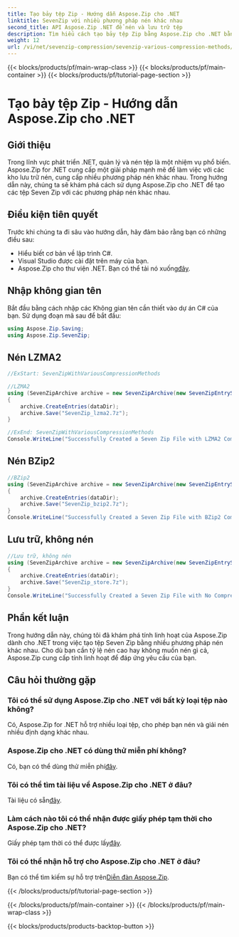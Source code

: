 ```yaml
---
title: Tạo bảy tệp Zip - Hướng dẫn Aspose.Zip cho .NET
linktitle: SevenZip với nhiều phương pháp nén khác nhau
second_title: API Aspose.Zip .NET để nén và lưu trữ tệp
description: Tìm hiểu cách tạo bảy tệp Zip bằng Aspose.Zip cho .NET bằng các phương pháp nén khác nhau. Các bước dễ dàng cho LZMA2, BZip2 và Store (không nén).
weight: 12
url: /vi/net/sevenzip-compression/sevenzip-various-compression-methods/
---
```


{{< blocks/products/pf/main-wrap-class >}}
{{< blocks/products/pf/main-container >}}
{{< blocks/products/pf/tutorial-page-section >}}

# Tạo bảy tệp Zip - Hướng dẫn Aspose.Zip cho .NET


## Giới thiệu

Trong lĩnh vực phát triển .NET, quản lý và nén tệp là một nhiệm vụ phổ biến. Aspose.Zip for .NET cung cấp một giải pháp mạnh mẽ để làm việc với các kho lưu trữ nén, cung cấp nhiều phương pháp nén khác nhau. Trong hướng dẫn này, chúng ta sẽ khám phá cách sử dụng Aspose.Zip cho .NET để tạo các tệp Seven Zip với các phương pháp nén khác nhau.

## Điều kiện tiên quyết

Trước khi chúng ta đi sâu vào hướng dẫn, hãy đảm bảo rằng bạn có những điều sau:

- Hiểu biết cơ bản về lập trình C#.
- Visual Studio được cài đặt trên máy của bạn.
-  Aspose.Zip cho thư viện .NET. Bạn có thể tải nó xuống[đây](https://releases.aspose.com/zip/net/).

## Nhập không gian tên

Bắt đầu bằng cách nhập các Không gian tên cần thiết vào dự án C# của bạn. Sử dụng đoạn mã sau để bắt đầu:

```csharp
using Aspose.Zip.Saving;
using Aspose.Zip.SevenZip;
```

## Nén LZMA2

```csharp
//ExStart: SevenZipWithVariousCompressionMethods

//LZMA2
using (SevenZipArchive archive = new SevenZipArchive(new SevenZipEntrySettings(new SevenZipLZMA2CompressionSettings())))
{
    archive.CreateEntries(dataDir);
    archive.Save("SevenZip_lzma2.7z");
}

//ExEnd: SevenZipWithVariousCompressionMethods
Console.WriteLine("Successfully Created a Seven Zip File with LZMA2 Compression");
```

## Nén BZip2

```csharp
//BZip2
using (SevenZipArchive archive = new SevenZipArchive(new SevenZipEntrySettings(new SevenZipBZip2CompressionSettings())))
{
    archive.CreateEntries(dataDir);
    archive.Save("SevenZip_bzip2.7z");
}
Console.WriteLine("Successfully Created a Seven Zip File with BZip2 Compression");
```

## Lưu trữ, không nén

```csharp
//Lưu trữ, không nén
using (SevenZipArchive archive = new SevenZipArchive(new SevenZipEntrySettings(new SevenZipStoreCompressionSettings())))
{
    archive.CreateEntries(dataDir);
    archive.Save("SevenZip_store.7z");
}
Console.WriteLine("Successfully Created a Seven Zip File with No Compression (Store)");
```

## Phần kết luận

Trong hướng dẫn này, chúng tôi đã khám phá tính linh hoạt của Aspose.Zip dành cho .NET trong việc tạo tệp Seven Zip bằng nhiều phương pháp nén khác nhau. Cho dù bạn cần tỷ lệ nén cao hay không muốn nén gì cả, Aspose.Zip cung cấp tính linh hoạt để đáp ứng yêu cầu của bạn.

## Câu hỏi thường gặp

### Tôi có thể sử dụng Aspose.Zip cho .NET với bất kỳ loại tệp nào không?
Có, Aspose.Zip for .NET hỗ trợ nhiều loại tệp, cho phép bạn nén và giải nén nhiều định dạng khác nhau.

### Aspose.Zip cho .NET có dùng thử miễn phí không?
 Có, bạn có thể dùng thử miễn phí[đây](https://releases.aspose.com/).

### Tôi có thể tìm tài liệu về Aspose.Zip cho .NET ở đâu?
 Tài liệu có sẵn[đây](https://reference.aspose.com/zip/net/).

### Làm cách nào tôi có thể nhận được giấy phép tạm thời cho Aspose.Zip cho .NET?
 Giấy phép tạm thời có thể được lấy[đây](https://purchase.aspose.com/temporary-license/).

### Tôi có thể nhận hỗ trợ cho Aspose.Zip cho .NET ở đâu?
 Bạn có thể tìm kiếm sự hỗ trợ trên[Diễn đàn Aspose.Zip](https://forum.aspose.com/c/zip/37).

{{< /blocks/products/pf/tutorial-page-section >}}

{{< /blocks/products/pf/main-container >}}
{{< /blocks/products/pf/main-wrap-class >}}

{{< blocks/products/products-backtop-button >}}
